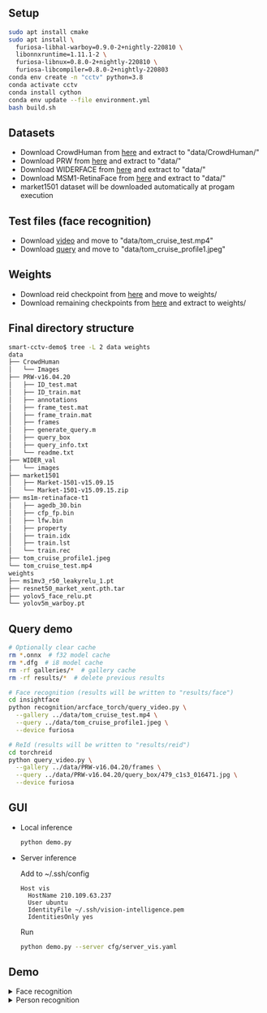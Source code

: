## Setup

```bash
sudo apt install cmake
sudo apt install \
  furiosa-libhal-warboy=0.9.0-2+nightly-220810 \
  libonnxruntime=1.11.1-2 \
  furiosa-libnux=0.8.0-2+nightly-220810 \
  furiosa-libcompiler=0.8.0-2+nightly-220803
conda env create -n "cctv" python=3.8
conda activate cctv
conda install cython
conda env update --file environment.yml
bash build.sh
```

## Datasets

- Download CrowdHuman from [here](https://drive.google.com/file/d/18jFI789CoHTppQ7vmRSFEdnGaSQZ4YzO/view) and extract to "data/CrowdHuman/"
- Download PRW from [here](https://anu365-my.sharepoint.com/personal/u1064892_anu_edu_au/_layouts/15/onedrive.aspx?id=%2Fpersonal%2Fu1064892%5Fanu%5Fedu%5Fau%2FDocuments%2FPRW%2Dv16%2E04%2E20%2Ezip&parent=%2Fpersonal%2Fu1064892%5Fanu%5Fedu%5Fau%2FDocuments&ga=1) and extract to "data/"
- Download WIDERFACE from [here](https://drive.google.com/file/d/1GUCogbp16PMGa39thoMMeWxp7Rp5oM8Q/view) and extract to "data/"
- Download MSM1-RetinaFace from [here](https://drive.google.com/file/d/1JgmzL9OLTqDAZE86pBgETtSQL4USKTFy/view) and extract to "data/"
- market1501 dataset will be downloaded automatically at progam execution

## Test files (face recognition)

- Download [video](https://www.youtube.com/watch?v=PmvsAi89BDM) and move to "data/tom_cruise_test.mp4"
- Download [query](https://www.biography.com/.image/ar_1:1%2Cc_fill%2Ccs_srgb%2Cg_face%2Cq_auto:good%2Cw_300/MTc5ODc1NTM4NjMyOTc2Mzcz/gettyimages-693134468.jpg) and move to "data/tom_cruise_profile1.jpeg"

## Weights

- Download reid checkpoint from [here](https://drive.google.com/file/d/1dUUZ4rHDWohmsQXCRe2C_HbYkzz94iBV/view) and move to weights/
- Download remaining checkpoints from [here](https://drive.google.com/file/d/11cpf9_HC-oK_wFBdVEoUVENakDpwzNuZ/view?usp=sharing) and extract to weights/

## Final directory structure

```bash
smart-cctv-demo$ tree -L 2 data weights
data
├── CrowdHuman
│   └── Images
├── PRW-v16.04.20
│   ├── ID_test.mat
│   ├── ID_train.mat
│   ├── annotations
│   ├── frame_test.mat
│   ├── frame_train.mat
│   ├── frames
│   ├── generate_query.m
│   ├── query_box
│   ├── query_info.txt
│   └── readme.txt
├── WIDER_val
│   └── images
├── market1501
│   ├── Market-1501-v15.09.15
│   └── Market-1501-v15.09.15.zip
├── ms1m-retinaface-t1
│   ├── agedb_30.bin
│   ├── cfp_fp.bin
│   ├── lfw.bin
│   ├── property
│   ├── train.idx
│   ├── train.lst
│   └── train.rec
├── tom_cruise_profile1.jpeg
└── tom_cruise_test.mp4
weights
├── ms1mv3_r50_leakyrelu_1.pt
├── resnet50_market_xent.pth.tar
├── yolov5_face_relu.pt
└── yolov5m_warboy.pt
```

## Query demo

```bash
# Optionally clear cache
rm *.onnx  # f32 model cache
rm *.dfg  # i8 model cache
rm -rf galleries/*  # gallery cache
rm -rf results/*  # delete previous results

# Face recognition (results will be written to "results/face")
cd insightface
python recognition/arcface_torch/query_video.py \
  --gallery ../data/tom_cruise_test.mp4 \
  --query ../data/tom_cruise_profile1.jpeg \
  --device furiosa

# ReId (results will be written to "results/reid")
cd torchreid
python query_video.py \
  --gallery ../data/PRW-v16.04.20/frames \
  --query ../data/PRW-v16.04.20/query_box/479_c1s3_016471.jpg \
  --device furiosa
```

## GUI

- Local inference

  ```bash
  python demo.py
  ```

- Server inference

  Add to ~/.ssh/config

  ```
  Host vis
    HostName 210.109.63.237
    User ubuntu
    IdentityFile ~/.ssh/vision-intelligence.pem
    IdentitiesOnly yes
  ```

  Run
  ```bash
  python demo.py --server cfg/server_vis.yaml
  ```

## Demo


<details><summary>Face recognition</summary>

  ![face recognition](doc/face_reg.gif)
</details>


<details><summary>Person recognition</summary>

  ![person detection](doc/reid.gif)
</details>

